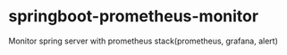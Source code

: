 # springboot-prometheus-monitor
Monitor spring server with prometheus stack(prometheus, grafana, alert)